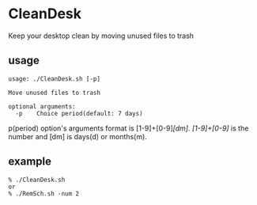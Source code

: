 # CleanDesk
Keep your desktop clean by moving unused files to trash

## usage
```
usage: ./CleanDesk.sh [-p]

Move unused files to trash

optional arguments:
  -p	Choice period(default: 7 days)
```

p(period) option's arguments format is [1-9]+[0-9]*[dm].
[1-9]+[0-9]* is the number and [dm] is days(d) or months(m).

## example
```
% ./CleanDesk.sh
or
% ./RemSch.sh -num 2
```
